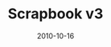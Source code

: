 ---
title: "Scrapbook v3"
description: "MyMap: Web Research Tool to Dive Deeper"
date: "2010-10-16"
contact: "jcramer@mozilla.com"

product:
  -
    name: "MyMap"
    icon: "./images/icon.svg"
    hero:
      -
        title: "Visual mapping of your web browsing"
        text: "Researching a specific interest? Get a mind map of the web sites and resources you visit and save. The map will visualize by clustering sub-topics and generating suggestions by affinity."
        cta: "Get MyMap"
        image: "./images/hero.png"
    facets:
      -
        title: "Surface themes"
        text: "MyMap auto-categorizes and clusters the sites you visit. You don’t have to organize anything to take away insights about your browsing behavior."
        image: "./images/facet-white.png"
      -
        title: "Short-term memory aid"
        text: "MyMap keeps track of any site you’ve bookmarked or might want to remember. You can even attach screenshots, notes, or highlighted text to stash what matters."
        image: "./images/facet-blue.png"
      -
        title: "Get personalized suggestions based on affinity"
        text: "See what other people are looking at and searching for within your personal MyMap, and discover more of the web."
      -
        title: "Share with others"
        text: "Share all or parts of your MyMap with others. They can add comments directly in your map, and pin their own suggestions, too."
        image: "./images/facet-blue.png"
---